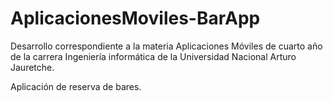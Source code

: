 # AplicacionesMoviles-BarApp
Desarrollo correspondiente a la materia Aplicaciones Móviles de cuarto año de la carrera Ingeniería informática de la Universidad Nacional Arturo Jauretche.  

Aplicación de reserva de bares.
